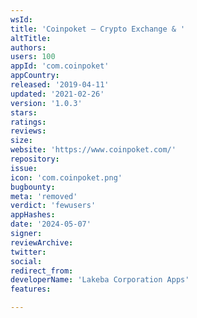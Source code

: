 ```yaml
---
wsId: 
title: 'Coinpoket – Crypto Exchange & '
altTitle: 
authors: 
users: 100
appId: 'com.coinpoket'
appCountry: 
released: '2019-04-11'
updated: '2021-02-26'
version: '1.0.3'
stars: 
ratings: 
reviews: 
size: 
website: 'https://www.coinpoket.com/'
repository: 
issue: 
icon: 'com.coinpoket.png'
bugbounty: 
meta: 'removed'
verdict: 'fewusers'
appHashes: 
date: '2024-05-07'
signer: 
reviewArchive: 
twitter: 
social: 
redirect_from: 
developerName: 'Lakeba Corporation Apps'
features: 

---
```



